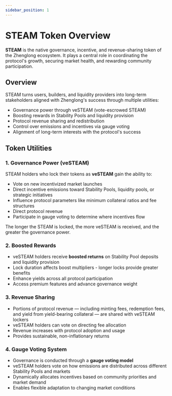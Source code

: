 ```yaml
---
sidebar_position: 1
---
```


# STEAM Token Overview

**STEAM** is the native governance, incentive, and revenue-sharing token of the Zhenglong ecosystem. It plays a central role in coordinating the protocol's growth, securing market health, and rewarding community participation.

## Overview

STEAM turns users, builders, and liquidity providers into long-term stakeholders aligned with Zhenglong's success through multiple utilities:

- Governance power through veSTEAM (vote-escrowed STEAM)
- Boosting rewards in Stability Pools and liquidity provision
- Protocol revenue sharing and redistribution
- Control over emissions and incentives via gauge voting
- Alignment of long-term interests with the protocol's success

## Token Utilities

### 1. Governance Power (veSTEAM)

STEAM holders who lock their tokens as **veSTEAM** gain the ability to:

- Vote on new incentivized market launches
- Direct incentive emissions toward Stability Pools, liquidity pools, or strategic initiatives
- Influence protocol parameters like minimum collateral ratios and fee structures
- Direct protocol revenue
- Participate in gauge voting to determine where incentives flow

The longer the STEAM is locked, the more veSTEAM is received, and the greater the governance power.

### 2. Boosted Rewards

- veSTEAM holders receive **boosted returns** on Stability Pool deposits and liquidity provision
- Lock duration affects boost multipliers - longer locks provide greater benefits
- Enhance yields across all protocol participation
- Access premium features and advance governance weight

### 3. Revenue Sharing

- Portions of protocol revenue — including minting fees, redemption fees, and yield from yield-bearing collateral — are shared with veSTEAM lockers
- veSTEAM holders can vote on directing fee allocation
- Revenue increases with protocol adoption and usage
- Provides sustainable, non-inflationary returns

### 4. Gauge Voting System

- Governance is conducted through a **gauge voting model**
- veSTEAM holders vote on how emissions are distributed across different Stability Pools and markets
- Dynamically allocates incentives based on community priorities and market demand
- Enables flexible adaptation to changing market conditions
